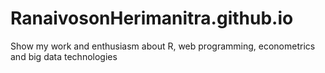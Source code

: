 RanaivosonHerimanitra.github.io
===============================

Show my work and enthusiasm about R, web programming, econometrics and big data technologies
